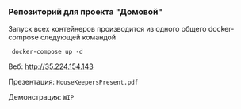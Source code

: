 ### Репозиторий для проекта "Домовой"

Запуск всех контейнеров производится из одного общего docker-compose следующей командой

````shell script
 docker-compose up -d
````


Веб: http://35.224.154.143

Презентация: `HouseKeepersPresent.pdf`

Демонстрация: `WIP`